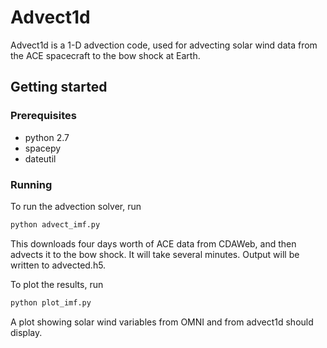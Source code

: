 # Advect1d

Advect1d is a 1-D advection code, used for advecting solar wind data from the ACE spacecraft to the bow shock at Earth.

## Getting started

### Prerequisites

- python 2.7
- spacepy
- dateutil

### Running

To run the advection solver, run

```bash
python advect_imf.py
```

This downloads four days worth of ACE data from CDAWeb, and then advects it to the bow shock. It will take several minutes. Output will be written to advected.h5.

To plot the results, run

```bash
python plot_imf.py
```

A plot showing solar wind variables from OMNI and from advect1d should display.
